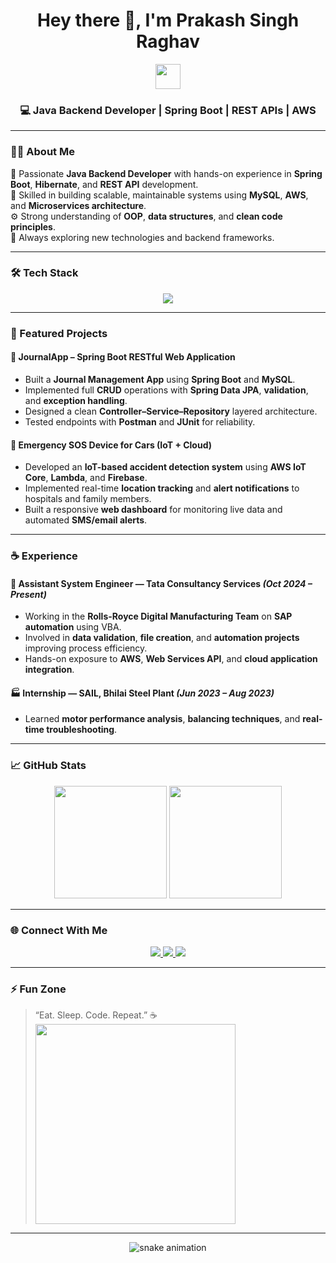 <h1 align="center">Hey there 👋, I'm Prakash Singh Raghav</h1>

<p align="center">
  <img src="https://media.giphy.com/media/hvRJCLFzcasrR4ia7z/giphy.gif" width="40px">
</p>

<h3 align="center">💻 Java Backend Developer | Spring Boot | REST APIs | AWS</h3>

---

### 👨‍💻 About Me
🚀 Passionate **Java Backend Developer** with hands-on experience in **Spring Boot**, **Hibernate**, and **REST API** development.  
🧩 Skilled in building scalable, maintainable systems using **MySQL**, **AWS**, and **Microservices architecture**.  
⚙️ Strong understanding of **OOP**, **data structures**, and **clean code principles**.  
🌱 Always exploring new technologies and backend frameworks.  

---

### 🛠️ Tech Stack

<p align="center">
  <img src="https://skillicons.dev/icons?i=java,spring,hibernate,mysql,aws,docker,postman,git,github,linux,vscode" />
</p>

---

### 🧩 Featured Projects

#### 📝 JournalApp – Spring Boot RESTful Web Application
- Built a **Journal Management App** using **Spring Boot** and **MySQL**.
- Implemented full **CRUD** operations with **Spring Data JPA**, **validation**, and **exception handling**.
- Designed a clean **Controller–Service–Repository** layered architecture.
- Tested endpoints with **Postman** and **JUnit** for reliability.

#### 🚗 Emergency SOS Device for Cars (IoT + Cloud)
- Developed an **IoT-based accident detection system** using **AWS IoT Core**, **Lambda**, and **Firebase**.
- Implemented real-time **location tracking** and **alert notifications** to hospitals and family members.
- Built a responsive **web dashboard** for monitoring live data and automated **SMS/email alerts**.

---

### ☕ Experience

#### 💼 Assistant System Engineer — Tata Consultancy Services *(Oct 2024 – Present)*
- Working in the **Rolls-Royce Digital Manufacturing Team** on **SAP automation** using VBA.  
- Involved in **data validation**, **file creation**, and **automation projects** improving process efficiency.  
- Hands-on exposure to **AWS**, **Web Services API**, and **cloud application integration**.

#### 🏭 Internship — SAIL, Bhilai Steel Plant *(Jun 2023 – Aug 2023)*
- Learned **motor performance analysis**, **balancing techniques**, and **real-time troubleshooting**.

---

### 📈 GitHub Stats

<p align="center">
  <img src="https://github-readme-stats.vercel.app/api?username=1raghav6&show_icons=true&theme=tokyonight" height="180px"/>
  <img src="https://github-readme-streak-stats.herokuapp.com/?user=1raghav6&theme=tokyonight" height="180px"/>
</p>

---

### 🌐 Connect With Me

<p align="center">
  <a href="https://linkedin.com/in/prakash-singh-raghav" target="_blank">
    <img src="https://img.shields.io/badge/LinkedIn-blue?style=for-the-badge&logo=linkedin" />
  </a>
  <a href="mailto:prakash.raghav1612@gmail.com">
    <img src="https://img.shields.io/badge/Gmail-D14836?style=for-the-badge&logo=gmail&logoColor=white" />
  </a>
  <a href="https://github.com/1raghav6">
    <img src="https://img.shields.io/badge/GitHub-black?style=for-the-badge&logo=github" />
  </a>
</p>

---

### ⚡ Fun Zone
> “Eat. Sleep. Code. Repeat.” ☕  
> <img src="https://media.giphy.com/media/qgQUggAC3Pfv687qPC/giphy.gif" width="320"/>

---

<p align="center">
  <img src="https://github.com/1raghav6/1raghav6/blob/output/github-contribution-grid-snake.svg" alt="snake animation" />
</p>

